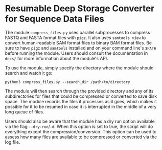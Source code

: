 # Resumable Deep Storage Converter for Sequence Data Files

The module `compress_files.py` uses parallel subprocesses to compress FASTQ and FASTA format files with `pigz`. It also uses `samtools view` to convert human-readable SAM format files to binary BAM format files. Be sure to have `pigz` and `samtools` installed and on your command line's `$PATH` before running the module. Users should consult the documentation in `docs/` for more information about the module's API. 

To use the module, simply specify the directory where the module should search and watch it go:

```
python3 compress_files.py --search_dir /path/to/directory
```

The module will then search through the provided directory and any of its subdirectories for files that could be compressed or converted to save disk space. The module records the files it processes as it goes, which makes it possible for it to be resumed in case it is interrupted in the middle of a very long queue of files.

Users should also be aware that the module has a dry run option available via the flag `--dry-run`/`-d`. When this option is set to true, the script will do everything except the compression/conversion. This option can be used to assess how many files are available to be compressed or converted via the log file.
